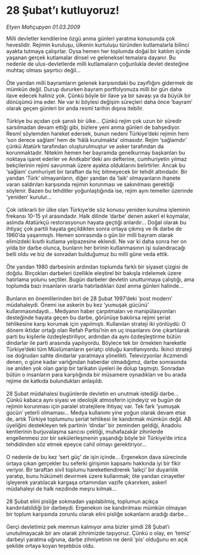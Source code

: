 # 28 Şubat’ı kutluyoruz!

*Etyen Mahçupyan 01.03.2009*

<div class="taraf_structure_2col_1zq">
<div class="margen_n">



 <p>Milli devletler kendilerine özgü anma günleri yaratma konusunda çok heveslidir. Rejimin kuruluşu, ülkenin kurtuluşu türünden kutlamalarla bilinci ayakta tutmaya çalışırlar. Oysa hemen her toplumda doğal bir katılım içinde yaşanan gerçek kutlamalar dinsel ve geleneksel temalara dayanır. Bu nedenle de ulus-devletlerde milli kutlamaların çoğunlukla devlet desteğine muhtaç olması şaşırtıcı değil... <br/><br/>Öte yandan milli bayramların gelenek karşısındaki bu zayıflığını gidermek de mümkün değil. Durup dururken bayram portfolyonuza milli bir gün daha ilave edecek haliniz yok. Çünkü böyle bir ilave ya bir savaşı ya da büyük bir dönüşümü ima eder. Ne var ki böylesi değişim süreçleri daha önce ‘bayram’ olarak geçen günleri bir anda resmî tarihin dışına itebilir. <br/><br/>Türkiye bu açıdan çok şanslı bir ülke... Çünkü rejim çok uzun bir süredir sarsılmadan devam ettiği gibi, bizlere yeni anma günleri de bahşediyor. Resmî söylemden hareket edersek, bunun nedeni Türkiye’deki rejimin hem ‘son derece sağlam’ hem de ‘hâlâ kurulmakta’ olmasıdır. Rejim ‘sağlamdır’ çünkü Atatürk tarafından oluşturulmuştur ve asker tarafından da korunmaktadır. Nitekim hemen her bayramda genelkurmay başkanları bu noktaya işaret ederler ve Anıtkabir’deki anı defterine, cumhuriyetin yılmaz bekçilerinin rejimi savunmak üzere ayakta olduklarını belirtirler. Ancak bu ‘sağlam’ cumhuriyet bir taraftan da hiç bitmeyecek bir tehdit altındadır. Bir yandan ‘Türk’ olmayanların, diğer yandan da ‘laik’ olmayanların ihanete varan saldırıları karşısında rejimin korunması ve sakınılması gerektiği söylenir. Bazen bu tehditler yoğunlaştığında ise, rejim aynı temeller üzerinde ‘yeniden’ kurulur... <br/><br/>Çok istikrarlı bir ülke olan Türkiye’de söz konusu yeniden kurulma işleminin frekansı 10-15 yıl arasındadır. Halk dilinde ‘darbe’ denen askerî el koymalar, aslında Atatürkçü restorasyonun hayata geçtiği anlardır... Doğal olarak bu ihtiyaç çok partili hayata geçildikten sonra ortaya çıkmış ve ilk darbe de 1960’da yaşanmıştı. Hemen sonrasında o gün bir milli bayram olarak elimizdeki kısıtlı kutlama yelpazesine eklendi. Ne var ki daha sonra her on yılda bir darbe olunca, bunların her birinin kutlanmasının işi sulandıracağı belli oldu ve biz de sonradan bulduğumuz bu milli güne veda ettik. <br/><br/>Öte yandan 1980 darbesinin ardından toplumda farklı bir siyaset çizgisi de doğdu. Birçokları darbeleri özellikle eleştirel bir bakışla irdelemek üzere hatırlama yolunu seçtiler. Bugün darbeler devletin unutturmaya çalıştığı, ama toplumda bazı insanların ısrarla hatırladıkları özel anma günleri halinde... <br/><br/>Bunların en önemlilerinden biri de 28 Şubat 1997’deki ‘post modern’ müdahaleydi. Önemi ise askerin bu kez ‘yumuşak gücünü’ kullanmasındaydı... Medyanın haber çarpıtmaları ve manipülasyonları desteğinde hayata geçen bu darbe, görünüşe bakılırsa rejimi şeriat tehlikesine karşı korumak için yapılmıştı. Kullanılan strateji iki yönlüydü: O dönem iktidar ortağı olan Refah Partisi’nin en uç insanlarını öne çıkartılarak parti bu kişilerle özdeşleştiriliyor, ardından da aynı özdeşleştirme bütün dindarlar ile parti arasında yapılıyordu. Böylece tek bir örnekten hareketle Türkiye’deki tüm Müslümanların şeriatçı olduğu kanıtlanıyordu. İkinci strateji ise doğrudan sahte dindarlar yaratmaya yönelikti. Televizyonlar Aczmendi denen, o güne kadar varlığından haberdar olmadığımız, darbe sonrasında ise aniden yok olan garip bir tarikatın üyeleri ile dolup taşmıştı. Sonradan bütün o insanların para karşılığında bir müsamere oynadıkları ve bu arada rejime de katkıda bulundukları anlaşıldı. <br/><br/>28 Şubat müdahalesi bugünlerde devletin en unutmak istediği darbe... Çünkü kabaca aynı siyasi ve ideolojik atmosferin içindeyiz ve bugün de rejimin korunması için paralel stratejilere ihtiyaç var. Tek fark ‘yumuşak gücün’ yeterli olmaması... Medya kullanımı yine yoğun olarak devam etse de, artık Türkiye toplumunu şeriat tehlikesi ile kandırmak mümkün değil. AB üyeliğini destekleyen tek partinin ‘dindar’ bir zeminden geldiği, Anadolu kentlerinin burjuvalaşma sancısı çektiği, muhafazakâr zihinlerde engellenmesi zor bir sekülerleşmenin yaşandığı böyle bir Türkiye’de irtica tehdidinden söz etmek epeyce cahil olmayı gerektiriyor... <br/><br/>O nedenle de bu kez ‘sert güç’ de işin içinde... Ergenekon dava sürecinde ortaya çıkan gerçekler bu seferki girişimin kapsamı hakkında iyi bir fikir veriyor. Bir taraftan sivil toplumu hareketlendirerek ‘laikçi’ bir duyarlılık yaratıp, bunu hükümeti devirmek üzere kullanmak; öte yandan cinayetler işleyerek yaratılacak kargaşa ortamından vazife çıkarırken, askerî müdahaleyi de halk nezdinde meşru kılmak... <br/><br/>28 Şubat elini pisliğe sokmadan yapılabilmiş, toplumun açıkça kandırılabildiği bir darbeydi. Ergenekon ise kandırılması mümkün olmayan bir toplum karşısında zorunlu olarak elini pisliğe sokanların aradığı darbe... <br/><br/>Gerçi devletimiz pek memnun kalmıyor ama bizler şimdi 28 Şubat’ı unutulmayacak bir anı olarak zihnimizde taşıyoruz. Çünkü o olay, en ‘temiz’ darbeyi yaratma uğruna, darbe zihniyetinin ne denli ‘pis’ olduğunu en açık şekilde ortaya koyan teşebbüs oldu.</p>

<br/>


<div id="taraf_not">
</div>

</div>


</div>
